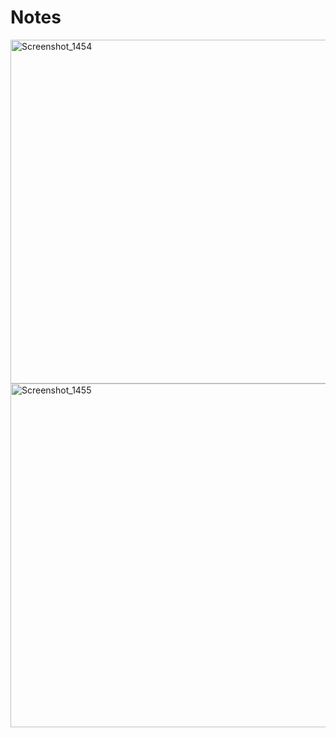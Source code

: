# Notes

<img width="550" alt="Screenshot_1454" src="https://user-images.githubusercontent.com/13994900/83585885-9e2c8900-a510-11ea-93c1-10a1fbfe86db.png">

<img width="550" alt="Screenshot_1455" src="https://user-images.githubusercontent.com/13994900/83585959-d3d17200-a510-11ea-938e-ff94b1ad26f1.png">


